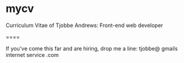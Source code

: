 mycv
====

Curriculum Vitae of Tjobbe Andrews: Front-end web developer


====

If you've come this far and are hiring, drop me a line: tjobbe@ gmails internet service .com